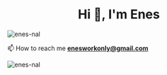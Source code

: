 <h1 align="center">Hi 👋, I'm Enes</h1>
<p align="left"> <img src="https://komarev.com/ghpvc/?username=enes-nal&label=Profile%20views&color=0e75b6&style=flat" alt="enes-nal" /> </p>

📫 How to reach me **enesworkonly@gmail.com**

<p><img align="left" src="https://github-readme-stats.vercel.app/api/top-langs?username=enes-nal&show_icons=true&locale=en&layout=compact" alt="enes-nal" /></p>
